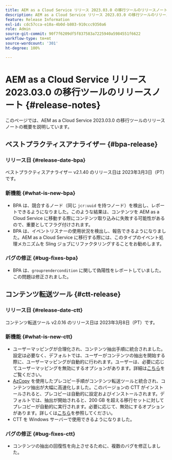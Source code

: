 ```yaml
---
title: AEM as a Cloud Service リリース 2023.03.0 の移行ツールのリリースノート
description: AEM as a Cloud Service リリース 2023.03.0 の移行ツールのリリースノート
feature: Release Information
exl-id: cdc57cca-e10a-4b0d-b803-910ccc9350a6
role: Admin
source-git-commit: 90f7f6209df5f837583a7225940a5984551f6622
workflow-type: tm+mt
source-wordcount: '301'
ht-degree: 100%

---
```


# AEM as a Cloud Service リリース 2023.03.0 の移行ツールのリリースノート {#release-notes}

このページでは、AEM as a Cloud Service 2023.03.0 の移行ツールのリリースノートの概要を説明しています。

## ベストプラクティスアナライザー {#bpa-release}

### リリース日 {#release-date-bpa}

ベストプラクティスアナライザー v2.1.40 のリリース日は 2023年3月3日（PT）です。

### 新機能 {#what-is-new-bpa}

* BPA は、競合するノード（同じ `jcr:uuid` を持つノード）を検出し、レポートできるようになりました。このような結果は、コンテンツを AEM as a Cloud Service に移動する際にコンテンツ取り込みに失敗する可能性があるので、重要としてフラグ付けされます。
* BPA は、イベントリスナーの使用状況を検出し、報告できるようになりました。AEM as a Cloud Service に移行する際には、このタイプのイベント処理メカニズムを Sling ジョブにリファクタリングすることをお勧めします。

### バグの修正 {#bug-fixes-bpa}

* BPA は、`grouprendercondition` に関して偽陽性をレポートしていました。この問題は修正されました。

## コンテンツ転送ツール {#ctt-release}

### リリース日 {#release-date-ctt}

コンテンツ転送ツール v2.0.16 のリリース日は 2023年3月8日（PT）です。

### 新機能 {#what-is-new-ctt}

* ユーザーマッピングが合理化され、コンテンツ抽出手順に統合されました。設定は必要なく、デフォルトでは、ユーザーがコンテンツの抽出を開始する際に、ユーザーマッピングが自動的に行われます。ユーザーは、必要に応じてユーザーマッピングを無効にするオプションがあります。詳細は[こちら](https://experienceleague.adobe.com/docs/experience-manager-cloud-service/content/migration-journey/cloud-migration/content-transfer-tool/user-mapping-and-migration.html?lang=ja#user-mapping-detail)をご覧ください。
* [AzCopy](https://learn.microsoft.com/ja-jp/azure/storage/common/storage-use-azcopy-v10) を使用したプレコピー手順がコンテンツ転送ツールと統合され、コンテンツ抽出が大幅に高速化しました。このバージョンの CTT がインストールされると、プレコピーは自動的に設定およびインストールされます。デフォルトでは、抽出が開始されると、200 GB を超える移行セットに対してプレコピーが自動的に実行されます。必要に応じて、無効にするオプションがあります。詳しくは[こちら](https://experienceleague.adobe.com/docs/experience-manager-cloud-service/content/migration-journey/cloud-migration/content-transfer-tool/handling-large-content-repositories.html?lang=ja)を参照してください。
* CTT を Windows サーバーで使用できるようになりました。

### バグの修正 {#bug-fixes-ctt}

* コンテンツの抽出の回復性を向上させるために、複数のバグを修正しました。

